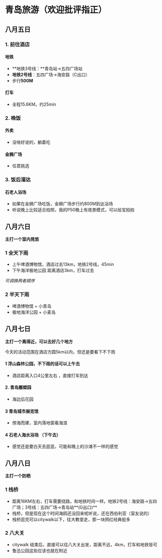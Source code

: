 # 青岛旅游（欢迎批评指正）

## 八月五日

### 1. 前往酒店

#### 地铁

* **地铁3号线：**青岛站->五四广场站
* **地铁2号线**：五四广场->海安路（C出口）
* 步行**500M**

#### 打车

* 全程15.6KM，约25min

### 2. 晚饭

#### 外卖

* 没啥好说的，躺着吃

#### 金狮广场

* 任君挑选

### 3. 饭后溜达

#### 石老人浴场

* 如果在金狮广场吃饭，金狮广场步行约800M到达浴场
* 听说晚上比较适合拍照，我的P50晚上有夜景模式，可以给宝拍拍



## 八月六日

**主打一个室内晃悠**

### 1 全天下雨

* 上午啤酒博物馆，酒店过去13km，地铁2号线，45min
* 下午海洋极地公园  距离酒店3km，打车过去

*可调换两者顺序*

### 2 半天下雨

* 啤酒博物馆 + 小青岛 
* 极地海洋公园 + 小麦岛



## 八月七日

**主打一个离得近，可以去好几个地方**

今天的活动范围在酒店方圆5km以内，但还是要看下不下雨

#### 1 浮山森林公园，不下雨的话可以上午去

* 酒店距离入口4公里左右 ，直接打车到达

#### 2. 青岛雕塑园 

* 海边后花园

#### 3 青岛城市展览馆

* 傍海而建，室内落地窗看海浪

#### 4 石老人海水浴场 （下午去）

* 感觉还是要白天去逛逛，可能和晚上的沙滩不一样的感觉



## 八月八日

**主打一个防晒**

### 1 栈桥

* 距离16KM左右，打车需要绕路，和地铁时间一样。地铁2号线：海安路->五四广场；3号线：五四广场->青岛站**(G出口)**
* 栈桥，但是现在这个时间海鸥还没回来呢听说，还在西伯利亚（室友说的）
* 栈桥逛完可以citywalk以下，往大教堂走，那一块网红经典挺多

### 2 八大关

* citywalk 结束后，直接可以往八大关出发，距离不远，4km，打车和地铁皆可
* 鲁迅公园这些应该也就在附近





